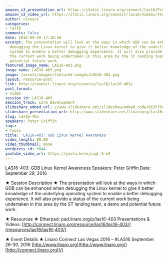 ```yaml
---
amazon_s3_presentation_url: https://static.linaro.org/connect/las16/Presentations/Thursday/LAS16-403%20-%20GDB%20Linux%20Kernel%20Awareness%20.pdf
amazon_s3_video_url: https://static.linaro.org/connect/las16/Videos/Thursday/LAS16-403%20GDB%20Linux%20Kernel%20Awareness.mp4
author: connect
categories:
- las16
comments: false
date: 2016-09-20 17:10:58
excerpt: The presentation will look at the ways in which GDB can be enhanced when
  debugging the Linux kernel to give it better knowledge of the underlying operating
  system to enable a better debugging experience. It will also provide a status of
  the current work being undertaken in this area by the ST landing team, a demo and
  potential future work.
featured_image_name: LAS16-403.png
image_name: LAS16-403.png
image: /assets/images/featured-images/LAS16-403.png
layout: resource-post
link: http://connect.linaro.org/resource/las16/las16-403/
post_format:
- Video
session_id: LAS16-403
session_track: Core Development
slideshare_embed_url: //www.slideshare.net/slideshow/embed_code/66357862
slideshare_presentation_url: http://www.slideshare.net/linaroorg/las16403-gdb-linux-kernel-awareness
slug: las16-403
speakers: Peter Griffin
tags:
- Tools
title: 'LAS16-403: GDB Linux Kernel Awareness'
video_length: 00:00
video_thumbnail: None
wordpress_id: 3844
youtube_video_url: https://youtu.be/mjcogL-5-mI
---
```


LAS16-403: GDB Linux Kernel Awareness
Speakers: Peter Griffin
Date: September 29, 2016

★ Session Description ★
The presentation will look at the ways in which GDB can be enhanced when debugging the Linux kernel to give it better knowledge of the underlying operating system to enable a better debugging experience. It will also provide a status of the current work being undertaken in this area by the ST landing team, a demo and potential future work.

★ Resources ★
Etherpad: pad.linaro.org/p/las16-403
Presentations & Videos: [http://connect.linaro.org/resource/las16/las16-403/](/resources/las16/las16-403/)

★ Event Details ★
Linaro Connect Las Vegas 2016 – #LAS16
September 26-30, 2016
[http://www.linaro.org](http://www.linaro.org/)
[http://connect.linaro.org](/)
